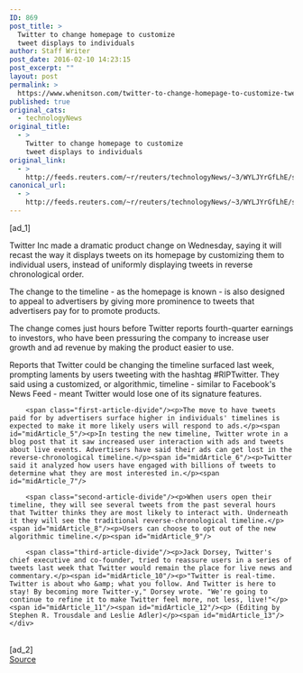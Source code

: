 ```yaml
---
ID: 869
post_title: >
  Twitter to change homepage to customize
  tweet displays to individuals
author: Staff Writer
post_date: 2016-02-10 14:23:15
post_excerpt: ""
layout: post
permalink: >
  https://www.whenitson.com/twitter-to-change-homepage-to-customize-tweet-displays-to-individuals/
published: true
original_cats:
  - technologyNews
original_title:
  - >
    Twitter to change homepage to customize
    tweet displays to individuals
original_link:
  - >
    http://feeds.reuters.com/~r/reuters/technologyNews/~3/WYLJYrGfLhE/story01.htm
canonical_url:
  - >
    http://feeds.reuters.com/~r/reuters/technologyNews/~3/WYLJYrGfLhE/story01.htm
---
```

 [ad_1]
<br><div id="articleText">
<span id="midArticle_start"/>

<span id="midArticle_0"/><span class="focusParagraph" readability="6"><p>Twitter Inc made a dramatic product change on Wednesday, saying it will recast the way it displays tweets on its homepage by customizing them to individual users, instead of uniformly displaying tweets in reverse chronological order.</p></span><span id="midArticle_1"/><p>The change to the timeline - as the homepage is known - is also designed to appeal to advertisers by giving more prominence to tweets that advertisers pay for to promote products.</p><span id="midArticle_2"/><p>The change comes just hours before Twitter reports fourth-quarter earnings to investors, who have been pressuring the company to increase user growth and ad revenue by making the product easier to use.</p><span id="midArticle_3"/><p>Reports that Twitter could be changing the timeline surfaced last week, prompting laments by users tweeting with the hashtag #RIPTwitter. They said using a customized, or algorithmic, timeline - similar to Facebook's News Feed - meant Twitter would lose one of its signature features.</p><span id="midArticle_4"/>
        
        <span class="first-article-divide"/><p>The move to have tweets paid for by advertisers surface higher in individuals' timelines is expected to make it more likely users will respond to ads.</p><span id="midArticle_5"/><p>In testing the new timeline, Twitter wrote in a blog post that it saw increased user interaction with ads and tweets about live events. Advertisers have said their ads can get lost in the reverse-chronological timeline.</p><span id="midArticle_6"/><p>Twitter said it analyzed how users have engaged with billions of tweets to determine what they are most interested in.</p><span id="midArticle_7"/>
        
        <span class="second-article-divide"/><p>When users open their timeline, they will see several tweets from the past several hours that Twitter thinks they are most likely to interact with. Underneath it they will see the traditional reverse-chronological timeline.</p><span id="midArticle_8"/><p>Users can choose to opt out of the new algorithmic timeline.</p><span id="midArticle_9"/>
        
        <span class="third-article-divide"/><p>Jack Dorsey, Twitter's chief executive and co-founder, tried to reassure users in a series of tweets last week that Twitter would remain the place for live news and commentary.</p><span id="midArticle_10"/><p>"Twitter is real-time. Twitter is about who &amp; what you follow. And Twitter is here to stay! By becoming more Twitter-y," Dorsey wrote. "We're going to continue to refine it to make Twitter feel more, not less, live!"</p><span id="midArticle_11"/><span id="midArticle_12"/><p> (Editing by Stephen R. Trousdale and Leslie Adler)</p><span id="midArticle_13"/></div>
<br>[ad_2]
<br><a href="http://feeds.reuters.com/~r/reuters/technologyNews/~3/WYLJYrGfLhE/story01.htm">Source </a>